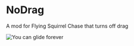 # NoDrag
A mod for Flying Squirrel Chase that turns off drag

![You can glide forever](GitHub/woah_no_drag_bottom_text.gif)

